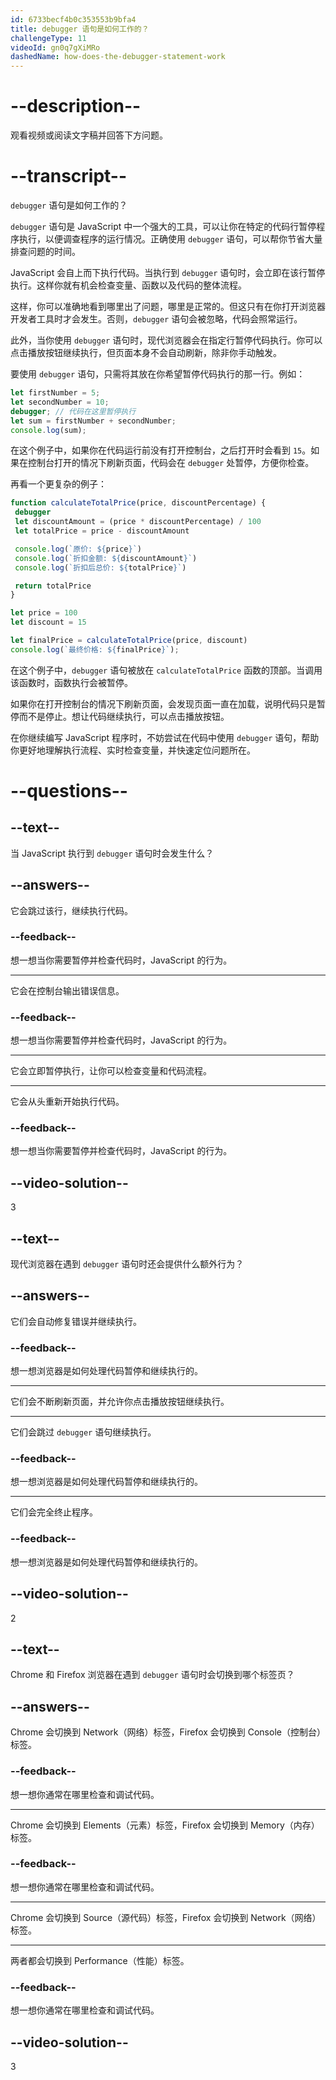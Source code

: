 ```yaml
---
id: 6733becf4b0c353553b9bfa4
title: debugger 语句是如何工作的？
challengeType: 11
videoId: gn0q7gXiMRo
dashedName: how-does-the-debugger-statement-work
---
```


# --description--

观看视频或阅读文字稿并回答下方问题。

# --transcript--

`debugger` 语句是如何工作的？

`debugger` 语句是 JavaScript 中一个强大的工具，可以让你在特定的代码行暂停程序执行，以便调查程序的运行情况。正确使用 `debugger` 语句，可以帮你节省大量排查问题的时间。

JavaScript 会自上而下执行代码。当执行到 `debugger` 语句时，会立即在该行暂停执行。这样你就有机会检查变量、函数以及代码的整体流程。

这样，你可以准确地看到哪里出了问题，哪里是正常的。但这只有在你打开浏览器开发者工具时才会发生。否则，`debugger` 语句会被忽略，代码会照常运行。

此外，当你使用 `debugger` 语句时，现代浏览器会在指定行暂停代码执行。你可以点击播放按钮继续执行，但页面本身不会自动刷新，除非你手动触发。

要使用 `debugger` 语句，只需将其放在你希望暂停代码执行的那一行。例如：

```js
let firstNumber = 5;
let secondNumber = 10;
debugger; // 代码在这里暂停执行
let sum = firstNumber + secondNumber;
console.log(sum);
```

在这个例子中，如果你在代码运行前没有打开控制台，之后打开时会看到 `15`。如果在控制台打开的情况下刷新页面，代码会在 `debugger` 处暂停，方便你检查。

再看一个更复杂的例子：

```js
function calculateTotalPrice(price, discountPercentage) {
 debugger
 let discountAmount = (price * discountPercentage) / 100
 let totalPrice = price - discountAmount

 console.log(`原价: ${price}`)
 console.log(`折扣金额: ${discountAmount}`)
 console.log(`折扣后总价: ${totalPrice}`)

 return totalPrice
}

let price = 100
let discount = 15

let finalPrice = calculateTotalPrice(price, discount)
console.log(`最终价格: ${finalPrice}`);
```

在这个例子中，`debugger` 语句被放在 `calculateTotalPrice` 函数的顶部。当调用该函数时，函数执行会被暂停。

如果你在打开控制台的情况下刷新页面，会发现页面一直在加载，说明代码只是暂停而不是停止。想让代码继续执行，可以点击播放按钮。

在你继续编写 JavaScript 程序时，不妨尝试在代码中使用 `debugger` 语句，帮助你更好地理解执行流程、实时检查变量，并快速定位问题所在。

# --questions--

## --text--

当 JavaScript 执行到 `debugger` 语句时会发生什么？

## --answers--

它会跳过该行，继续执行代码。

### --feedback--

想一想当你需要暂停并检查代码时，JavaScript 的行为。

---

它会在控制台输出错误信息。

### --feedback--

想一想当你需要暂停并检查代码时，JavaScript 的行为。

---

它会立即暂停执行，让你可以检查变量和代码流程。

---

它会从头重新开始执行代码。

### --feedback--

想一想当你需要暂停并检查代码时，JavaScript 的行为。

## --video-solution--

3

## --text--

现代浏览器在遇到 `debugger` 语句时还会提供什么额外行为？

## --answers--

它们会自动修复错误并继续执行。

### --feedback--

想一想浏览器是如何处理代码暂停和继续执行的。

---

它们会不断刷新页面，并允许你点击播放按钮继续执行。

---

它们会跳过 `debugger` 语句继续执行。

### --feedback--

想一想浏览器是如何处理代码暂停和继续执行的。

---

它们会完全终止程序。

### --feedback--

想一想浏览器是如何处理代码暂停和继续执行的。

## --video-solution--

2

## --text--

Chrome 和 Firefox 浏览器在遇到 `debugger` 语句时会切换到哪个标签页？

## --answers--

Chrome 会切换到 Network（网络）标签，Firefox 会切换到 Console（控制台）标签。

### --feedback--

想一想你通常在哪里检查和调试代码。

---

Chrome 会切换到 Elements（元素）标签，Firefox 会切换到 Memory（内存）标签。

### --feedback--

想一想你通常在哪里检查和调试代码。

---

Chrome 会切换到 Source（源代码）标签，Firefox 会切换到 Network（网络）标签。

---

两者都会切换到 Performance（性能）标签。

### --feedback--

想一想你通常在哪里检查和调试代码。

## --video-solution--

3

